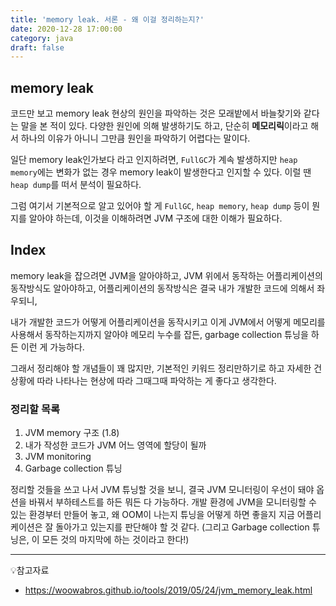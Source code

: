 ```yaml
---
title: 'memory leak. 서론 - 왜 이걸 정리하는지?'
date: 2020-12-28 17:00:00
category: java
draft: false
---
```




## memory leak
코드만 보고 memory leak 현상의 원인을 파악하는 것은 모래밭에서 바늘찾기와 같다는 말을 본 적이 있다.
다양한 원인에 의해 발생하기도 하고, 단순히 **메모리릭**이라고 해서 하나의 이유가 아니니 그만큼 원인을 파악하기 어렵다는 말이다.

일단 memory leak인가보다 라고 인지하려면, `FullGC`가 계속 발생하지만 `heap memory`에는 변화가 없는 경우 memory leak이 발생한다고 인지할 수 있다. 이럴 땐 `heap dump`를 떠서 분석이 필요하다.

그럼 여기서 기본적으로 알고 있어야 할 게 `FullGC`, `heap memory`, `heap dump` 등이 뭔지를 알아야 하는데, 이것을 이해하려면 JVM 구조에 대한 이해가 필요하다.


## Index
memory leak을 잡으려면 JVM을 알아야하고,
JVM 위에서 동작하는 어플리케이션의 동작방식도 알아야하고,
어플리케이션의 동작방식은 결국 내가 개발한 코드에 의해서 좌우되니,

내가 개발한 코드가 어떻게 어플리케이션을 동작시키고 이게 JVM에서 어떻게 메모리를 사용해서 동작하는지까지 알아야 메모리 누수를 잡든, garbage collection 튜닝을 하든 이런 게 가능하다.

그래서 정리해야 할 개념들이 꽤 많지만,
기본적인 키워드 정리만하기로 하고 자세한 건 상황에 따라 나타나는 현상에 따라 그때그때 파악하는 게 좋다고 생각한다.


### 정리할 목록
1. JVM memory 구조 (1.8)
2. 내가 작성한 코드가 JVM 어느 영역에 할당이 될까
2. JVM monitoring
3. Garbage collection 튜닝

정리할 것들을 쓰고 나서 JVM 튜닝할 것을 보니, 결국 JVM 모니터링이 우선이 돼야 옵션을 바꿔서 부하테스트를 하든 뭐든 다 가능하다.
개발 환경에 JVM을 모니터링할 수 있는 환경부터 만들어 놓고, 왜 OOM이 나는지 튜닝을 어떻게 하면 좋을지 지금 어플리케이션은 잘 돌아가고 있는지를 판단해야 할 것 같다.
(그리고 Garbage collection 튜닝은, 이 모든 것의 마지막에 하는 것이라고 한다!)


---

💡참고자료
- https://woowabros.github.io/tools/2019/05/24/jvm_memory_leak.html
